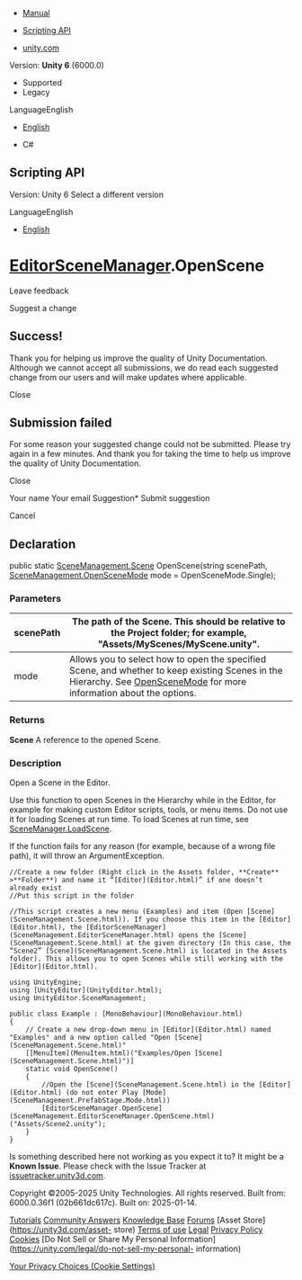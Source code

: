 [ ]()

  * [Manual](../Manual/index.html)
  * [Scripting API](../ScriptReference/index.html)

  * [unity.com](https://unity.com/)

Version: **Unity 6** (6000.0)

  * Supported
  * Legacy

LanguageEnglish

  * [English]()

  * C#

[ ](https://docs.unity3d.com)

## Scripting API

Version: Unity 6 Select a different version

LanguageEnglish

  * [English]()

#  [EditorSceneManager](SceneManagement.EditorSceneManager.html).OpenScene

Leave feedback

Suggest a change

## Success!

Thank you for helping us improve the quality of Unity Documentation. Although
we cannot accept all submissions, we do read each suggested change from our
users and will make updates where applicable.

Close

## Submission failed

For some reason your suggested change could not be submitted. Please <a>try
again</a> in a few minutes. And thank you for taking the time to help us
improve the quality of Unity Documentation.

Close

Your name Your email Suggestion* Submit suggestion

Cancel

[ ]()

## Declaration

public static [SceneManagement.Scene](SceneManagement.Scene.html)
OpenScene(string scenePath,
[SceneManagement.OpenSceneMode](SceneManagement.OpenSceneMode.html) mode =
OpenSceneMode.Single);

### Parameters

scenePath | The path of the Scene. This should be relative to the Project folder; for example, "Assets/MyScenes/MyScene.unity".  
---|---  
mode | Allows you to select how to open the specified Scene, and whether to keep existing Scenes in the Hierarchy. See [OpenSceneMode](SceneManagement.OpenSceneMode.html) for more information about the options.  
  
### Returns

**Scene** A reference to the opened Scene.

### Description

Open a Scene in the Editor.

Use this function to open Scenes in the Hierarchy while in the Editor, for
example for making custom Editor scripts, tools, or menu items. Do not use it
for loading Scenes at run time. To load Scenes at run time, see
[SceneManager.LoadScene](SceneManagement.SceneManager.LoadScene.html).  
  
If the function fails for any reason (for example, because of a wrong file
path), it will throw an ArgumentException.

    
    
    //Create a new folder (Right click in the Assets folder, **Create** >**Folder**) and name it “[Editor](Editor.html)” if one doesn’t already exist
    //Put this script in the folder  
      
    //This script creates a new menu (Examples) and item (Open [Scene](SceneManagement.Scene.html)). If you choose this item in the [Editor](Editor.html), the [EditorSceneManager](SceneManagement.EditorSceneManager.html) opens the [Scene](SceneManagement.Scene.html) at the given directory (In this case, the “Scene2” [Scene](SceneManagement.Scene.html) is located in the Assets folder). This allows you to open Scenes while still working with the [Editor](Editor.html).  
      
    using UnityEngine;
    using [UnityEditor](UnityEditor.html);
    using UnityEditor.SceneManagement;  
      
    public class Example : [MonoBehaviour](MonoBehaviour.html)
    {
        // Create a new drop-down menu in [Editor](Editor.html) named "Examples" and a new option called "Open [Scene](SceneManagement.Scene.html)"
        [[MenuItem](MenuItem.html)("Examples/Open [Scene](SceneManagement.Scene.html)")]
        static void OpenScene()
        {
            //Open the [Scene](SceneManagement.Scene.html) in the [Editor](Editor.html) (do not enter Play [Mode](SceneManagement.PrefabStage.Mode.html))
            [EditorSceneManager.OpenScene](SceneManagement.EditorSceneManager.OpenScene.html)("Assets/Scene2.unity");
        }
    }
    

Is something described here not working as you expect it to? It might be a
**Known Issue**. Please check with the Issue Tracker at
[issuetracker.unity3d.com](https://issuetracker.unity3d.com).

Copyright ©2005-2025 Unity Technologies. All rights reserved. Built from:
6000.0.36f1 (02b661dc617c). Built on: 2025-01-14.

[Tutorials](https://unity3d.com/learn) [Community
Answers](https://answers.unity3d.com) [Knowledge
Base](https://support.unity3d.com/hc/en-us)
[Forums](https://forum.unity3d.com) [Asset Store](https://unity3d.com/asset-
store) [Terms of use](https://docs.unity3d.com/Manual/TermsOfUse.html)
[Legal](https://unity.com/legal) [Privacy
Policy](https://unity.com/legal/privacy-policy)
[Cookies](https://unity.com/legal/cookie-policy) [Do Not Sell or Share My
Personal Information](https://unity.com/legal/do-not-sell-my-personal-
information)

[Your Privacy Choices (Cookie Settings)](javascript:void\(0\);)

